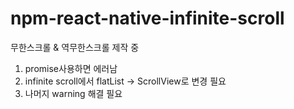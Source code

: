 # npm-react-native-infinite-scroll

무한스크롤 & 역무한스크롤 제작 중

1. promise사용하면 에러남
2. infinite scroll에서 flatList -> ScrollView로 변경 필요
3. 나머지 warning 해결 필요